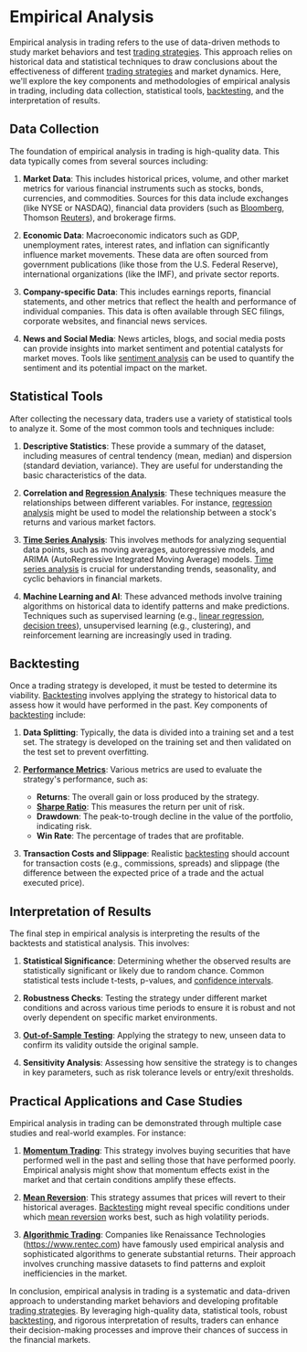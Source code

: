 # Empirical Analysis


Empirical analysis in trading refers to the use of data-driven methods to study market behaviors and test [trading strategies](../t/trading_strategies.md). This approach relies on historical data and statistical techniques to draw conclusions about the effectiveness of different [trading strategies](../t/trading_strategies.md) and market dynamics. Here, we'll explore the key components and methodologies of empirical analysis in trading, including data collection, statistical tools, [backtesting](../b/backtesting.md), and the interpretation of results.

## Data Collection

The foundation of empirical analysis in trading is high-quality data. This data typically comes from several sources including:

1. **Market Data**: This includes historical prices, volume, and other market metrics for various financial instruments such as stocks, bonds, currencies, and commodities. Sources for this data include exchanges (like NYSE or NASDAQ), financial data providers (such as [Bloomberg](../b/bloomberg.md), Thomson [Reuters](../r/reuters.md)), and brokerage firms.

2. **Economic Data**: Macroeconomic indicators such as GDP, unemployment rates, interest rates, and inflation can significantly influence market movements. These data are often sourced from government publications (like those from the U.S. Federal Reserve), international organizations (like the IMF), and private sector reports.

3. **Company-specific Data**: This includes earnings reports, financial statements, and other metrics that reflect the health and performance of individual companies. This data is often available through SEC filings, corporate websites, and financial news services.

4. **News and Social Media**: News articles, blogs, and social media posts can provide insights into market sentiment and potential catalysts for market moves. Tools like [sentiment analysis](../s/sentiment_analysis.md) can be used to quantify the sentiment and its potential impact on the market.

## Statistical Tools

After collecting the necessary data, traders use a variety of statistical tools to analyze it. Some of the most common tools and techniques include:

1. **Descriptive Statistics**: These provide a summary of the dataset, including measures of central tendency (mean, median) and dispersion (standard deviation, variance). They are useful for understanding the basic characteristics of the data.

2. **Correlation and [Regression Analysis](../r/regression_analysis.md)**: These techniques measure the relationships between different variables. For instance, [regression analysis](../r/regression_analysis.md) might be used to model the relationship between a stock's returns and various market factors.

3. **[Time Series Analysis](../t/time_series_analysis.md)**: This involves methods for analyzing sequential data points, such as moving averages, autoregressive models, and ARIMA (AutoRegressive Integrated Moving Average) models. [Time series analysis](../t/time_series_analysis.md) is crucial for understanding trends, seasonality, and cyclic behaviors in financial markets.

4. **Machine Learning and AI**: These advanced methods involve training algorithms on historical data to identify patterns and make predictions. Techniques such as supervised learning (e.g., [linear regression](../l/linear_regression.md), [decision trees](../d/decision_trees.md)), unsupervised learning (e.g., clustering), and reinforcement learning are increasingly used in trading.

## Backtesting

Once a trading strategy is developed, it must be tested to determine its viability. [Backtesting](../b/backtesting.md) involves applying the strategy to historical data to assess how it would have performed in the past. Key components of [backtesting](../b/backtesting.md) include:

1. **Data Splitting**: Typically, the data is divided into a training set and a test set. The strategy is developed on the training set and then validated on the test set to prevent overfitting.

2. **[Performance Metrics](../p/performance_metrics.md)**: Various metrics are used to evaluate the strategy's performance, such as:

   - **Returns**: The overall gain or loss produced by the strategy.
   - **[Sharpe Ratio](../s/sharpe_ratio.md)**: This measures the return per unit of risk.
   - **Drawdown**: The peak-to-trough decline in the value of the portfolio, indicating risk.
   - **Win Rate**: The percentage of trades that are profitable.

3. **Transaction Costs and Slippage**: Realistic [backtesting](../b/backtesting.md) should account for transaction costs (e.g., commissions, spreads) and slippage (the difference between the expected price of a trade and the actual executed price).

## Interpretation of Results

The final step in empirical analysis is interpreting the results of the backtests and statistical analysis. This involves:

1. **Statistical Significance**: Determining whether the observed results are statistically significant or likely due to random chance. Common statistical tests include t-tests, p-values, and [confidence intervals](../c/confidence_intervals.md).

2. **Robustness Checks**: Testing the strategy under different market conditions and across various time periods to ensure it is robust and not overly dependent on specific market environments.

3. **[Out-of-Sample Testing](../o/out-of-sample_testing.md)**: Applying the strategy to new, unseen data to confirm its validity outside the original sample.

4. **Sensitivity Analysis**: Assessing how sensitive the strategy is to changes in key parameters, such as risk tolerance levels or entry/exit thresholds.

## Practical Applications and Case Studies

Empirical analysis in trading can be demonstrated through multiple case studies and real-world examples. For instance:

1. **[Momentum Trading](../m/momentum_trading.md)**: This strategy involves buying securities that have performed well in the past and selling those that have performed poorly. Empirical analysis might show that momentum effects exist in the market and that certain conditions amplify these effects.

2. **[Mean Reversion](../m/mean_reversion.md)**: This strategy assumes that prices will revert to their historical averages. [Backtesting](../b/backtesting.md) might reveal specific conditions under which [mean reversion](../m/mean_reversion.md) works best, such as high volatility periods.

3. **[Algorithmic Trading](../a/algorithmic_trading.md)**: Companies like Renaissance Technologies (https://www.rentec.com) have famously used empirical analysis and sophisticated algorithms to generate substantial returns. Their approach involves crunching massive datasets to find patterns and exploit inefficiencies in the market.

In conclusion, empirical analysis in trading is a systematic and data-driven approach to understanding market behaviors and developing profitable [trading strategies](../t/trading_strategies.md). By leveraging high-quality data, statistical tools, robust [backtesting](../b/backtesting.md), and rigorous interpretation of results, traders can enhance their decision-making processes and improve their chances of success in the financial markets.
